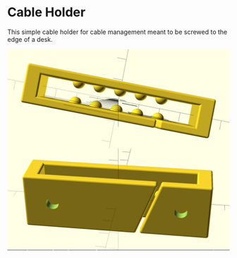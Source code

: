 Cable Holder
============

This simple cable holder for cable management meant to be screwed to the edge
of a desk.

![3d model](cable-holder.png)
